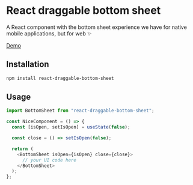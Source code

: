 # React draggable bottom sheet

A React component with the bottom sheet experience we have for native mobile applications, but for web ✨

[Demo](https://codesandbox.io/s/react-draggable-bottom-sheet-mo1f7z)

## Installation

```bash
npm install react-draggable-bottom-sheet
```

## Usage

```javascript
import BottomSheet from "react-draggable-bottom-sheet";

const NiceComponent = () => {
  const [isOpen, setIsOpen] = useState(false);

  const close = () => setIsOpen(false);

  return (
    <BottomSheet isOpen={isOpen} close={close}>
      // your UI code here
    </BottomSheet>
  );
};
```

